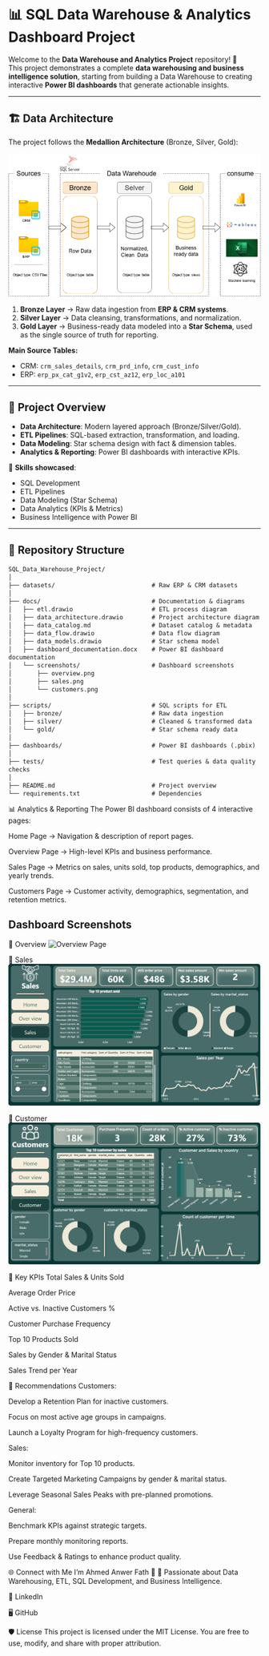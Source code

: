 # 📊 SQL Data Warehouse & Analytics Dashboard Project  

Welcome to the **Data Warehouse and Analytics Project** repository! 🚀  
This project demonstrates a complete **data warehousing and business intelligence solution**, starting from building a Data Warehouse to creating interactive **Power BI dashboards** that generate actionable insights.  

---

## 🏗️ Data Architecture  

The project follows the **Medallion Architecture** (Bronze, Silver, Gold):  

![Data Architecture](Docs/Data_architecture.png)  

1. **Bronze Layer** → Raw data ingestion from **ERP & CRM systems**.  
2. **Silver Layer** → Data cleansing, transformations, and normalization.  
3. **Gold Layer** → Business-ready data modeled into a **Star Schema**, used as the single source of truth for reporting.  

**Main Source Tables:**  
- CRM: `crm_sales_details`, `crm_prd_info`, `crm_cust_info`  
- ERP: `erp_px_cat_g1v2`, `erp_cst_az12`, `erp_loc_a101`  

---

## 📖 Project Overview  

- **Data Architecture**: Modern layered approach (Bronze/Silver/Gold).  
- **ETL Pipelines**: SQL-based extraction, transformation, and loading.  
- **Data Modeling**: Star schema design with fact & dimension tables.  
- **Analytics & Reporting**: Power BI dashboards with interactive KPIs.  

🎯 **Skills showcased**:  
- SQL Development  
- ETL Pipelines  
- Data Modeling (Star Schema)  
- Data Analytics (KPIs & Metrics)  
- Business Intelligence with Power BI  

---

## 📂 Repository Structure  

```plaintext
SQL_Data_Warehouse_Project/
│
├── datasets/                           # Raw ERP & CRM datasets
│
├── docs/                               # Documentation & diagrams
│   ├── etl.drawio                      # ETL process diagram
│   ├── data_architecture.drawio        # Project architecture diagram
│   ├── data_catalog.md                 # Dataset catalog & metadata
│   ├── data_flow.drawio                # Data flow diagram
│   ├── data_models.drawio              # Star schema model
│   ├── dashboard_documentation.docx    # Power BI dashboard documentation
│   └── screenshots/                    # Dashboard screenshots
│       ├── overview.png
│       ├── sales.png
│       └── customers.png
│
├── scripts/                            # SQL scripts for ETL
│   ├── bronze/                         # Raw data ingestion
│   ├── silver/                         # Cleaned & transformed data
│   └── gold/                           # Star schema ready data
│
├── dashboards/                         # Power BI dashboards (.pbix)
│
├── tests/                              # Test queries & data quality checks
│
├── README.md                           # Project overview
└── requirements.txt                    # Dependencies
```

📊 Analytics & Reporting
The Power BI dashboard consists of 4 interactive pages:

Home Page → Navigation & description of report pages.

Overview Page → High-level KPIs and business performance.

Sales Page → Metrics on sales, units sold, top products, demographics, and yearly trends.

Customers Page → Customer activity, demographics, segmentation, and retention metrics.

## Dashboard Screenshots
🔹  Overview
![Overview Page](Dashboard/Overview.png)  

🔹 Sales
![Sales Page](Dashboard/Sales.png)  

🔹 Customer
![Customers Page](Dashboard/Customer.png)  


🔹 Key KPIs
Total Sales & Units Sold

Average Order Price

Active vs. Inactive Customers %

Customer Purchase Frequency

Top 10 Products Sold

Sales by Gender & Marital Status

Sales Trend per Year

🔹 Recommendations
Customers:

Develop a Retention Plan for inactive customers.

Focus on most active age groups in campaigns.

Launch a Loyalty Program for high-frequency customers.

Sales:

Monitor inventory for Top 10 products.

Create Targeted Marketing Campaigns by gender & marital status.

Leverage Seasonal Sales Peaks with pre-planned promotions.

General:

Benchmark KPIs against strategic targets.

Prepare monthly monitoring reports.

Use Feedback & Ratings to enhance product quality.

🌐 Connect with Me
I’m Ahmed Anwer Fath 👋
📌 Passionate about Data Warehousing, ETL, SQL Development, and Business Intelligence.

🔗 LinkedIn

🖥️ GitHub

🛡️ License
This project is licensed under the MIT License.
You are free to use, modify, and share with proper attribution.
